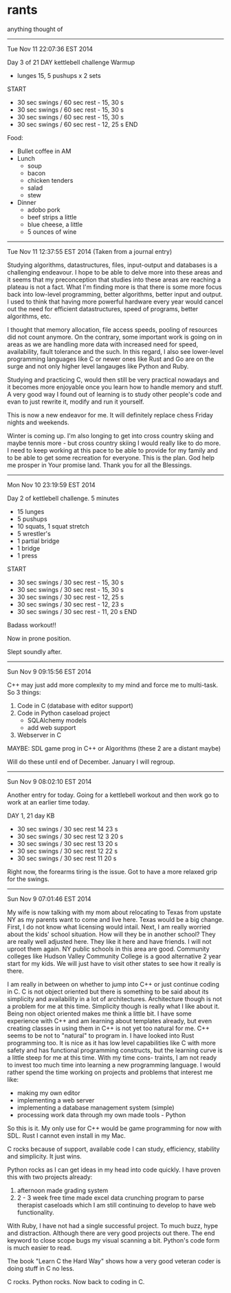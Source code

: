 rants
=====
anything thought of

--------------------------------------------------------------------------------

Tue Nov 11 22:07:36 EST 2014

Day 3 of 21 DAY kettlebell challenge
Warmup
* lunges 15, 5 pushups x 2 sets 

START
* 30 sec swings / 60 sec rest - 15, 30 s
* 30 sec swings / 60 sec rest - 15, 30 s
* 30 sec swings / 60 sec rest - 15, 30 s
* 30 sec swings / 60 sec rest - 12, 25 s
END

Food:
* Bullet coffee in AM
* Lunch
  - soup
  - bacon
  - chicken tenders
  - salad
  - stew
* Dinner
  - adobo pork
  - beef strips a little
  - blue cheese, a little
  - 5 ounces of wine

--------------------------------------------------------------------------------

Tue Nov 11 12:37:55 EST 2014
(Taken from a journal entry)

Studying algorithms, datastructures, files, input-output and databases is a 
challenging endeavour. I hope to be able to delve more into these areas and it
seems that my preconception that studies into these areas are reaching a plateau
is not a fact. What I'm finding more is that there is some more focus back into
low-level programming, better algorithms, better input and output. I used to
think that having more powerful hardware every year would cancel out the need
for efficient datastructures, speed of programs, better algorithms, etc. 

I thought that memory allocation, file access speeds, pooling of resources did
not count anymore. On the contrary, some important work is going on in areas as
we are handling more data with increased need for speed, availability, fault
tolerance and the such. In this regard, I also see lower-level programming
languages like C or newer ones like Rust and Go are on the surge and not only
higher level langauges like Python and Ruby.

Studying and practicing C, would then still be very practical nowadays and it 
becomes more enjoyable once you learn how to handle memory and stuff. A very
good way I found out of learning is to study other people's code and evan to
just rewrite it, modify and run it yourself.

This is now a new endeavor for me. It will definitely replace chess Friday
nights and weekends.

Winter is coming up. I'm also longing to get into cross country skiing and 
maybe tennis more - but cross country skiing I would really like to do more.
I need to keep working at this pace to be able to provide for my family and to
be able to get some recreation for everyone. This is the plan. God help me 
prosper in Your promise land. Thank you for all the Blessings.


--------------------------------------------------------------------------------

Mon Nov 10 23:19:59 EST 2014

Day 2 of kettlebell challenge. 5 minutes
* 15 lunges 
* 5 pushups
* 10 squats, 1 squat stretch
* 5 wrestler's
* 1 partial bridge
* 1 bridge
* 1 press

START
* 30 sec swings / 30 sec rest - 15, 30 s
* 30 sec swings / 30 sec rest - 15, 30 s
* 30 sec swings / 30 sec rest - 12, 25 s
* 30 sec swings / 30 sec rest - 12, 23 s
* 30 sec swings / 30 sec rest - 11, 20 s
END

Badass workout!!

Now in prone position.

Slept soundly after.

--------------------------------------------------------------------------------

Sun Nov  9 09:15:56 EST 2014

C++ may just add more complexity to my mind and force me to multi-task. So 3
things:

1. Code in C (database with editor support)
2. Code in Python caseload project
   - SQLAlchemy models
   - add web support
3. Webserver in C

MAYBE: SDL game prog in C++ or Algorithms (these 2 are a distant maybe)

Will do these until end of December. January I will regroup.

--------------------------------------------------------------------------------

Sun Nov  9 08:02:10 EST 2014

Another entry for today. Going for a kettlebell workout and then work go to work
at an earlier time today.

DAY 1, 21 day KB

* 30 sec swings / 30 sec rest  14    23 s
* 30 sec swings / 30 sec rest  12 3  20 s
* 30 sec swings / 30 sec rest  13    20 s
* 30 sec swings / 30 sec rest  12    22 s
* 30 sec swings / 30 sec rest  11    20 s 

Right now, the forearms tiring is the issue. Got to have a more relaxed grip for
the swings.

--------------------------------------------------------------------------------

Sun Nov  9 07:01:46 EST 2014

My wife is now talking with my mom about relocating to Texas from upstate NY as
my parents want to come and live here. Texas would be a big change. First, I do
not know what licensing would intail. Next, I am really worried about the kids'
school situation. How will they be in another school? They are really well 
adjusted here. They like it here and have friends. I will not uproot them again.
NY public schools in this area are good. Community colleges like Hudson Valley
Community College is a good alternative 2 year start for my kids. We will just
have to visit other states to see how it really is there.

I am really in between on whether to jump into C++ or just continue coding in C.
C is not object oriented but there is something to be said about its simplicity
and availability in a lot of architectures. Architecture though is not a problem
for me at this time. Simplicity though is really what I like about it. Being non
object oriented makes me think a little bit. I have some experience with C++ and
am learning about templates already, but even creating classes in using them in
C++ is not yet too natural for me. C++ seems to be not to "natural" to program
in. I have looked into Rust programming too. It is nice as it has low level
capabilities like C with more safety and has functional programming constructs,
but the learning curve is a little steep for me at this time. With my time cons-
traints, I am not ready to invest too much time into learning a new programming
language. I would rather spend the time working on projects and problems that
interest me like:

- making my own editor
- implementing a web server
- implementing a database management system (simple)
- processing work data through my own made tools - Python

So this is it. My only use for C++ would be game programming for now with SDL.
Rust I cannot even install in my Mac.

C rocks because of support, available code I can study, efficiency, stability
and simplicity. It just wins.

Python rocks as I can get ideas in my head into code quickly. I have proven this
with two projects already:

1. afternoon made grading system
2. 2 - 3 week free time made excel data crunching program to parse therapist
   caseloads which I am still continuing to develop to have web functionality.

With Ruby, I have not had a single successful project. To much buzz, hype and 
distraction. Although there are very good projects out there. The end keyword to
close scope bugs my visual scanning a bit. Python's code form is much easier to
read.

The book "Learn C the Hard Way" shows how a very good veteran coder is doing 
stuff in C no less. 

C rocks. Python rocks. Now back to coding in C.



